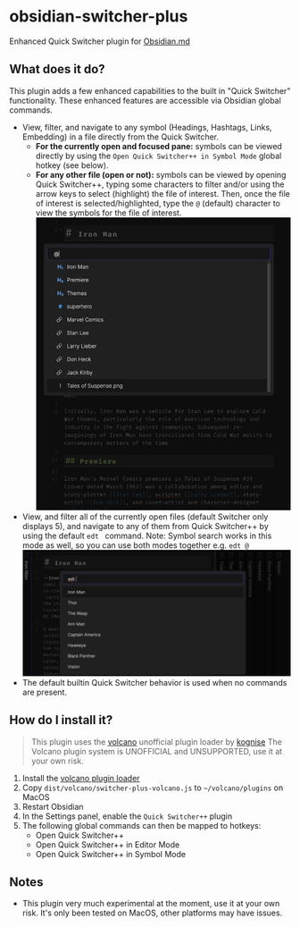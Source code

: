 # obsidian-switcher-plus
Enhanced Quick Switcher plugin for [Obsidian.md](https://obsidian.md/)

## What does it do?

This plugin adds a few enhanced capabilities to the built in "Quick Switcher" functionality. These enhanced features are accessible via Obsidian global commands.

* View, filter, and navigate to any symbol (Headings, Hashtags, Links, Embedding) in a file directly from the Quick Switcher.
  * **For the currently open and focused pane:** symbols can be viewed directly by using the `Open Quick Switcher++ in Symbol Mode` global hotkey (see below).
  * **For any other file (open or not):** symbols can be viewed by opening Quick Switcher++, typing some characters to filter and/or using the arrow keys to select (highlight) the file of interest. Then, once the file of interest is selected/highlighted, type the `@` (default) character to view the symbols for the file of interest. ![symbol search preview](demo/symbolsearch.png)
* View, and filter all of the currently open files (default Switcher only displays 5), and navigate to any of them from Quick Switcher++ by using the default `edt ` command. Note: Symbol search works in this mode as well, so you can use both modes together e.g. `edt @` ![editor search preview](demo/edt-command.png)
* The default builtin Quick Switcher behavior is used when no commands are present.

## How do I install it?

> This plugin uses the [volcano](https://github.com/kognise/volcano) unofficial plugin loader by [kognise](https://github.com/kognise/)
> The Volcano plugin system is UNOFFICIAL and UNSUPPORTED, use it at your own risk.

1. Install the [volcano plugin loader](https://github.com/kognise/volcano#installation)
2. Copy `dist/volcano/switcher-plus-volcano.js` to `~/volcano/plugins` on MacOS
3. Restart Obsidian
4. In the Settings panel, enable the `Quick Switcher++` plugin
5. The following global commands can then be mapped to hotkeys:
    * Open Quick Switcher++
    * Open Quick Switcher++ in Editor Mode
    * Open Quick Switcher++ in Symbol Mode

## Notes

* This plugin very much experimental at the moment, use it at your own risk. It's only been tested on MacOS, other platforms may have issues.
